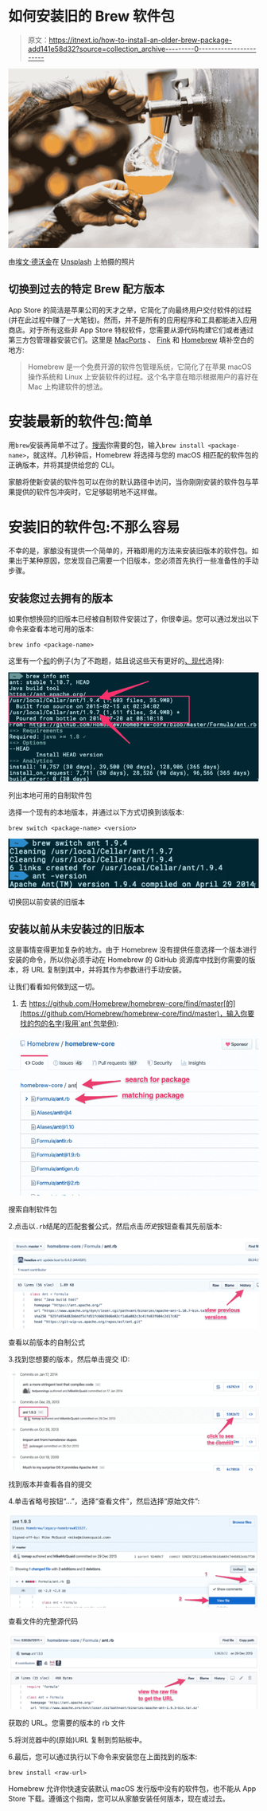 # 如何安装旧的 Brew 软件包

> 原文：<https://itnext.io/how-to-install-an-older-brew-package-add141e58d32?source=collection_archive---------0----------------------->

![](img/50d26c3201be1820f29d472913e68f05.png)

由[埃文·德沃金](https://unsplash.com/@evphotocinema?utm_source=medium&utm_medium=referral)在 [Unsplash](https://unsplash.com?utm_source=medium&utm_medium=referral) 上拍摄的照片

## 切换到过去的特定 Brew 配方版本

App Store 的简洁是苹果公司的天才之举，它简化了向最终用户交付软件的过程(并在此过程中赚了一大笔钱)。然而，并不是所有的应用程序和工具都能进入应用商店。对于所有这些非 App Store 特权软件，您需要从源代码构建它们或者通过第三方包管理器安装它们。这里是 [MacPorts](https://www.macports.org) 、 [Fink](http://www.finkproject.org/) 和 [Homebrew](https://brew.sh/) 填补空白的地方:

> Homebrew 是一个免费开源的软件包管理系统，它简化了在苹果 macOS 操作系统和 Linux 上安装软件的过程。这个名字意在暗示根据用户的喜好在 Mac 上构建软件的想法。

# 安装最新的软件包:简单

用`brew`安装再简单不过了。[搜索](https://formulae.brew.sh/)你需要的包，输入`brew install <package-name>`，就这样。几秒钟后，Homebrew 将选择与您的 macOS 相匹配的软件包的正确版本，并将其提供给您的 CLI。

家酿将使新安装的软件包可以在你的默认路径中访问，当你刚刚安装的软件包与苹果提供的软件包冲突时，它足够聪明地不这样做。

# 安装旧的软件包:不那么容易

不幸的是，家酿没有提供一个简单的，开箱即用的方法来安装旧版本的软件包。如果出于某种原因，您发现自己需要一个旧版本，您必须首先执行一些准备性的手动步骤。

## 安装您过去拥有的版本

如果你想换回的旧版本已经被自制软件安装过了，你很幸运。您可以通过发出以下命令来查看本地可用的版本:

```
brew info <package-name>
```

这里有一个[和](https://ant.apache.org/)的例子(为了不跑题，姑且说这些天有更好的[、](https://maven.apache.org/)[现代](https://gradle.org/)选择):

![](img/02f59f9c0890381102c772c15c5f7b32.png)

列出本地可用的自制软件包

选择一个现有的本地版本，并通过以下方式切换到该版本:

```
brew switch <package-name> <version>
```

![](img/472dae78a54a3c8a0028a1579aa06a3e.png)

切换回以前安装的旧版本

## 安装以前从未安装过的旧版本

这是事情变得更加复杂的地方。由于 Homebrew 没有提供任意选择一个版本进行安装的命令，所以你必须手动在 Homebrew 的 GitHub 资源库中找到你需要的版本，将 URL 复制到其中，并将其作为参数进行手动安装。

让我们看看如何做到这一切。

1.  去 https://github.com/Homebrew/homebrew-core/find/master[的](https://github.com/Homebrew/homebrew-core/find/master)，输入你要找的包的名字(我用`ant`包举例):

![](img/bc7af87216525b8309a967a292a96268.png)

搜索自制软件包

2.点击以`.rb`结尾的匹配套餐公式，然后点击*历史*按钮查看其先前版本:

![](img/3b7477eddce358f00c04487b428a8778.png)

查看以前版本的自制公式

3.找到您想要的版本，然后单击提交 ID:

![](img/bda99b43bf10ed8a18670cfcf4c1fcfa.png)

找到版本并查看各自的提交

4.单击省略号按钮“…”，选择“查看文件”，然后选择“原始文件”:

![](img/6e90478b30268c5a7c2e53cb23811a42.png)

查看文件的完整源代码

![](img/952917bb517285119e8f733c822c4b7d.png)

获取的 URL。您需要的版本的 rb 文件

5.将浏览器中的(原始)URL 复制到剪贴板中。

6.最后，您可以通过执行以下命令来安装您在上面找到的版本:

```
brew install <raw-url>
```

Homebrew 允许你快速安装默认 macOS 发行版中没有的软件包，也不能从 App Store 下载。遵循这个指南，您可以从家酿安装任何版本，现在或过去。